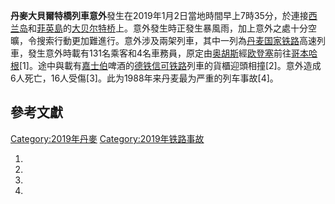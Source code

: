 **丹麥大貝爾特橋列車意外**發生在2019年1月2日當地時間早上7時35分，於連接[西兰岛](../Page/西兰岛.md "wikilink")和[菲英島](../Page/菲英島.md "wikilink")的[大贝尔特桥](../Page/大贝尔特桥.md "wikilink")上。意外發生時正發生暴風雨，加上意外之處十分空曠，令搜索行動更加難進行。意外涉及兩架列車，其中一列為[丹麦国家铁路](../Page/丹麦国家铁路.md "wikilink")高速列車，發生意外時載有131名乘客和4名車務員，原定由[奥胡斯](../Page/奥胡斯.md "wikilink")經[欧登塞](../Page/欧登塞.md "wikilink")前往[哥本哈根](https://zh.wikipedia.org/wiki/哥本哈根 "wikilink")\[1\]。途中與載有[嘉士伯](../Page/嘉士伯.md "wikilink")啤酒的[德铁信可铁路](../Page/德铁信可铁路.md "wikilink")列車的貨櫃迎頭相撞\[2\]。意外造成6人死亡，16人受傷\[3\]。此为1988年来丹麦最为严重的列车事故\[4\]。

## 參考文獻

[Category:2019年丹麥](https://zh.wikipedia.org/wiki/Category:2019年丹麥 "wikilink") [Category:2019年铁路事故](https://zh.wikipedia.org/wiki/Category:2019年铁路事故 "wikilink")

1.
2.
3.
4.